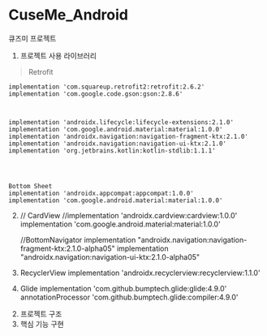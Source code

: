 # CuseMe_Android
큐즈미 프로젝트

1. 프로젝트 사용 라이브러리
  > Retrofit
  
    implementation 'com.squareup.retrofit2:retrofit:2.6.2'
    implementation 'com.google.code.gson:gson:2.8.6'
  


    implementation 'androidx.lifecycle:lifecycle-extensions:2.1.0'
    implementation 'com.google.android.material:material:1.0.0'
    implementation 'androidx.navigation:navigation-fragment-ktx:2.1.0'
    implementation 'androidx.navigation:navigation-ui-ktx:2.1.0'
    implementation 'org.jetbrains.kotlin:kotlin-stdlib:1.1.1'


    

    Bottom Sheet
    implementation 'androidx.appcompat:appcompat:1.0.0'
    implementation 'com.google.android.material:material:1.0.0'

2) 
    // CardView
    //implementation 'androidx.cardview:cardview:1.0.0'
    implementation 'com.google.android.material:material:1.0.0'


    //BottomNavigator
    implementation "androidx.navigation:navigation-fragment-ktx:2.1.0-alpha05"
    implementation "androidx.navigation:navigation-ui-ktx:2.1.0-alpha05"

  2) RecyclerView
    implementation 'androidx.recyclerview:recyclerview:1.1.0'
  3) Glide
    implementation 'com.github.bumptech.glide:glide:4.9.0'
    annotationProcessor 'com.github.bumptech.glide:compiler:4.9.0'
  
2. 프로젝트 구조
3. 핵심 기능 구현
